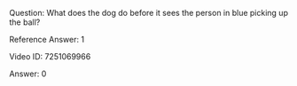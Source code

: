 Question: What does the dog do before it sees the person in blue picking up the ball?

Reference Answer: 1

Video ID: 7251069966

Answer: 0

